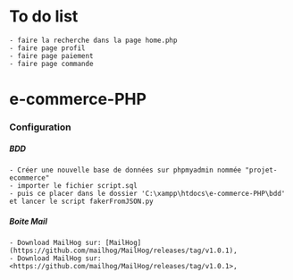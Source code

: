 # To do list

    - faire la recherche dans la page home.php
    - faire page profil
    - faire page paiement
    - faire page commande

# e-commerce-PHP

### Configuration

##### BDD

    - Créer une nouvelle base de données sur phpmyadmin nommée "projet-ecommerce"
    - importer le fichier script.sql
    - puis ce placer dans le dossier 'C:\xampp\htdocs\e-commerce-PHP\bdd' et lancer le script fakerFromJSON.py

##### Boite Mail

    - Download MailHog sur: [MailHog](https://github.com/mailhog/MailHog/releases/tag/v1.0.1),
    - Download MailHog sur: <https://github.com/mailhog/MailHog/releases/tag/v1.0.1>,


